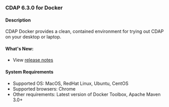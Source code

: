 ### CDAP 6.3.0 for Docker

#### Description

CDAP Docker provides a clean, contained environment for trying out CDAP on your desktop or laptop.

####  What's New:

* View [release notes](https://cdap.atlassian.net/wiki/spaces/DOCS/pages/994377749/CDAP+Release+6.3.0)

#### System Requirements

* Supported OS: MacOS, RedHat Linux, Ubuntu, CentOS
* Supported browsers: Chrome
* Other requirements: Latest version of Docker Toolbox, Apache Maven 3.0+
